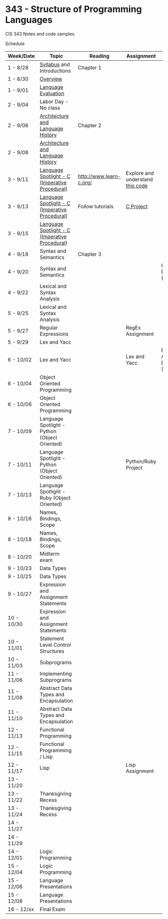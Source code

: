 # 343 - Structure of Programming Languages
CIS 343 Notes and code samples.

Schedule

| Week/Date | Topic | Reading | Assignment | Notes |
|------|-------|---------|------------|-------|
| 1 - 8/28 | [Syllabus](./syllabus.md "Class syllabus") and Introductions | Chapter 1 | | |
| 1 - 8/30 | [Overview](https://gitpitch.com/irawoodring/343/master?p=overview "Overview slides") | | |
| 1 - 9/01 | [Language Evaluation](https://gitpitch.com/irawoodring/343/master?p=language-evaluation "Language evaluation slides") | | | |
| 2 - 9/04 | Labor Day - No class | | | |
| 2 - 9/06 | [Architecture and Language History](https://gitpitch.com/irawoodring/343/master?p=history-and-architecture "History and Architecture lecture") | Chapter 2 | | |
| 2 - 9/08 | [Architecture and Language History](https://gitpitch.com/irawoodring/343/master?p=history-and-architecture "History and Architecture lecture") | | | |
| 3 - 9/11 | [Language Spotlight - C (Imperative Procedural)](https://gitpitch.com/irawoodring/343/master?p=c-lectures "C Lecture") | http://www.learn-c.org/ | Explore and understand [this code](https://github.com/irawoodring/pointer_perils "Pointers in C")| |
| 3 - 9/13 | [Language Spotlight - C (Imperative Procedural)](https://gitpitch.com/irawoodring/343/master?p=c-lectures "C Lecture") | Follow tutorials | [C Project](./assignments/reverse-file-in-c.md "Project 1 in C") | |
| 3 - 9/15 | [Language Spotlight - C (Imperative Procedural)](https://gitpitch.com/irawoodring/343/master?p=c-lectures "C Lecture") | | | |
| 4 - 9/18 | Syntax and Semantics | Chapter 3 | | |
| 4 - 9/20 | Syntax and Semantics | | | C Exercises Due (Blackboard)|
| 4 - 9/22 | Lexical and Syntax Analysis | | | |
| 5 - 9/25 | Lexical and Syntax Analysis | | | |
| 5 - 9/27 | Regular Expressions | | RegEx Assignment | |
| 5 - 9/29 | Lex and Yacc | | | |
| 6 - 10/02 | Lex and Yacc | | Lex and Yacc | RegEx Assignment Due (Blackboard) |
| 6 - 10/04 | Object Oriented Programming | | | |
| 6 - 10/06 | Object Oriented Programming | | | |
| 7 - 10/09 | Language Spotlight - Python (Object Oriented)| | | |
| 7 - 10/11 | Language Spotlight - Python (Object Oriented)| | Python/Ruby Project | |
| 7 - 10/13 | Language Spotlight - Ruby (Object Oriented)| | | |
| 8 - 10/16 | Names, Bindings, Scope | | | |
| 8 - 10/18 | Names, Bindings, Scope | | | |
| 8 - 10/20 | Midterm exam | | | |
| 9 - 10/23 | Data Types | | | |
| 9 - 10/25 | Data Types | | | |
| 9 - 10/27 | Expression and Assignment Statements | | | |
| 10 - 10/30 | Expression and Assignment Statements | | | |
| 10 - 11/01 | Statement Level Control Structures | | | |
| 10 - 11/03 | Subprograms | | | |
| 11 - 11/06 | Implementing Subprograms | | | |
| 11 - 11/08 | Abstract Data Types and Encapsulation | | | |
| 11 - 11/10 | Abstract Data Types and Encapsulation | | | |
| 12 - 11/13 | Functional Programming | | | |
| 12 - 11/15 | Functional Programming / Lisp | | | |
| 12 - 11/17 | Lisp | | Lisp Assignment | |
| 13 - 11/20 | | |  | |
| 13 - 11/22 | Thanksgiving Recess | | | |
| 13 - 11/24 | Thanksgiving Recess | | | |
| 14 - 11/27 | | | | |
| 14 - 11/29 | | | | |
| 14 - 12/01 | Logic Programming | | | |
| 15 - 12/04 | Logic Programming | | | |
| 15 - 12/06 | Language Presentations | | | |
| 15 - 12/08 | Language Presentations | | | |
| 16 - 12/xx | Final Exam | | | |
